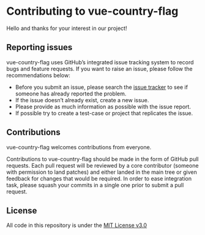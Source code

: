# Contributing to vue-country-flag

Hello and thanks for your interest in our project!

## Reporting issues

vue-country-flag uses GitHub’s integrated issue tracking system to record bugs and feature requests. If you want to raise an issue, please follow the recommendations below:

- Before you submit an issue, please search the [issue tracker](https://github.com/P3trur0/vue-country-flag/issues) to see if someone has already reported the problem.
- If the issue doesn’t already exist, create a new issue.
- Please provide as much information as possible with the issue report.
- If possible try to create a test-case or project that replicates the issue. 

## Contributions

vue-country-flag welcomes contributions from everyone.

Contributions to vue-country-flag should be made in the form of GitHub pull requests. Each pull request will
be reviewed by a core contributor (someone with permission to land patches) and either landed in the
main tree or given feedback for changes that would be required.
In order to ease integration task, please squash your commits in a single one prior to submit a pull request.

## License

All code in this repository is under the [MIT License v3.0](http://www.gnu.org/licenses/agpl.html)